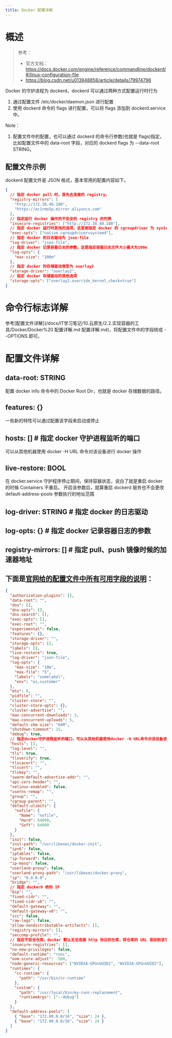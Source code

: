 ```yaml
---
title: Docker 配置详解
---
```


# 概述

> 参考：
> - 官方文档：<https://docs.docker.com/engine/reference/commandline/dockerd/#/linux-configuration-file>
> - <https://blog.csdn.net/u013948858/article/details/79974796>

Docker 的守护进程为 dockerd，dockerd 可以通过两种方式配置运行时行为

1. 通过配置文件 /etc/docker/daemon.json 进行配置
2. 使用 dockerd 命令的 flags 进行配置，可以将 flags 添加到 dockerd.service 中。

Note：

1. 配置文件中的配置，也可以通过 dockerd 的命令行参数(也就是 flags)指定，比如配置文件中的 data-root 字段，对应的 dockerd flags 为 --data-root STRING。

## 配置文件示例

dockerd 配置文件是 JSON 格式，基本常用的配置内容如下。

```json
{
  // 指定 docker pull 时，首先去连接的 registry。
  "registry-mirrors": [
    "http://172.38.40.180",
    "https://ac1rmo5p.mirror.aliyuncs.com"
  ],
  // 指定运行 docker 操作的不安全的 registry 的列表
  "insecure-registries": ["http://172.38.40.180"],
  // 指定 docker 运行时其他的选项，这里面指定 docker 的 cgroupdriver 为 systemd
  "exec-opts": ["native.cgroupdriver=systemd"],
  // 指定 docker 的日志驱动为 json-file
  "log-driver": "json-file",
  // 指定 docker 记录容器日志的参数，这里指定容器日志文件大小最大为100m
  "log-opts": {
    "max-size": "100m"
  },
  // 指定 docker 的存储驱动类型为 overlay2
  "storage-driver": "overlay2",
  // 指定 docker 存储驱动的其他选项
  "storage-opts": ["overlay2.override_kernel_check=true"]
}
```

# 命令行标志详解

参考[配置文件详解](/docs/IT学习笔记/10.云原生/2.2.实现容器的工具/Docker/Docker%20 配置详解.md 配置详解.md)，将配置文件中的字段转成 --OPTIONS 即可。

# 配置文件详解

## data-root: STRING

配置 docker info 命令中的 Docker Root Dir，也就是 docker 存储数据的路径。

## features: {}

一些新的特性可以通过配置该字段来启动或停止

## hosts: \[] # 指定 docker 守护进程监听的端口

可以从其他机器使用 docker -H URL 命令对该设备进行 docker 操作

## live-restore: BOOL

在 docker.service 守护程序停止期间，保持容器状态，说白了就是重启 docker 的时候 Containers 不重启。
开启该参数后，就算重启 dockerd 服务也不会更改 default-address-pools 参数执行的地址范围

## log-driver: STRING # 指定 docker 的日志驱动

## log-opts: {} # 指定 docker 记录容器日志的参数

## registry-mirrors: \[] # 指定 pull、push 镜像时候的加速器地址

## 下面是[官网给的配置文件中所有可用字段的说明](https://docs.docker.com/engine/reference/commandline/dockerd/#daemon-configuration-file)：

```json
{
  "authorization-plugins": [],
  "data-root": "",
  "dns": [],
  "dns-opts": [],
  "dns-search": [],
  "exec-opts": [],
  "exec-root": "",
  "experimental": false,
  "features": {},
  "storage-driver": "",
  "storage-opts": [],
  "labels": [],
  "live-restore": true,
  "log-driver": "json-file",
  "log-opts": {
    "max-size": "10m",
    "max-file": "5",
    "labels": "somelabel",
    "env": "os,customer"
  },
  "mtu": 0,
  "pidfile": "",
  "cluster-store": "",
  "cluster-store-opts": {},
  "cluster-advertise": "",
  "max-concurrent-downloads": 3,
  "max-concurrent-uploads": 5,
  "default-shm-size": "64M",
  "shutdown-timeout": 15,
  "debug": true,
  // 指定docker守护进程监听的端口，可以从其他机器使用docker -H URL命令对该设备进行docker操作
  "hosts": [],
  "log-level": "",
  "tls": true,
  "tlsverify": true,
  "tlscacert": "",
  "tlscert": "",
  "tlskey": "",
  "swarm-default-advertise-addr": "",
  "api-cors-header": "",
  "selinux-enabled": false,
  "userns-remap": "",
  "group": "",
  "cgroup-parent": "",
  "default-ulimits": {
    "nofile": {
      "Name": "nofile",
      "Hard": 64000,
      "Soft": 64000
    }
  },
  "init": false,
  "init-path": "/usr/libexec/docker-init",
  "ipv6": false,
  "iptables": false,
  "ip-forward": false,
  "ip-masq": false,
  "userland-proxy": false,
  "userland-proxy-path": "/usr/libexec/docker-proxy",
  "ip": "0.0.0.0",
  "bridge": "",
  // 指定 docker0 桥的 IP
  "bip": "",
  "fixed-cidr": "",
  "fixed-cidr-v6": "",
  "default-gateway": "",
  "default-gateway-v6": "",
  "icc": false,
  "raw-logs": false,
  "allow-nondistributable-artifacts": [],
  "registry-mirrors": [],
  "seccomp-profile": "",
  // 指定不安全仓库，docker 默认无法连接 http 协议的仓库，将仓库的 URL 添加到该字段后，docker 即可连接
  "insecure-registries": [],
  "no-new-privileges": false,
  "default-runtime": "runc",
  "oom-score-adjust": -500,
  "node-generic-resources": ["NVIDIA-GPU=UUID1", "NVIDIA-GPU=UUID2"],
  "runtimes": {
    "cc-runtime": {
      "path": "/usr/bin/cc-runtime"
    },
    "custom": {
      "path": "/usr/local/bin/my-runc-replacement",
      "runtimeArgs": ["--debug"]
    }
  },
  "default-address-pools": [
    { "base": "172.80.0.0/16", "size": 24 },
    { "base": "172.90.0.0/16", "size": 24 }
  ]
}
```
